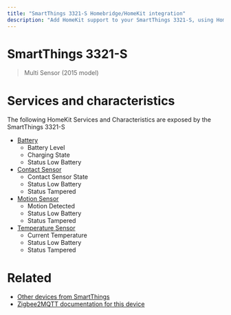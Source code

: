```yaml
---
title: "SmartThings 3321-S Homebridge/HomeKit integration"
description: "Add HomeKit support to your SmartThings 3321-S, using Homebridge, Zigbee2MQTT and homebridge-z2m."
---
```

<!---
This file has been GENERATED using src/docgen/docgen.ts
DO NOT EDIT THIS FILE MANUALLY!
-->
# SmartThings 3321-S
> Multi Sensor (2015 model)


# Services and characteristics
The following HomeKit Services and Characteristics are exposed by
the SmartThings 3321-S

* [Battery](../../battery.md)
  * Battery Level
  * Charging State
  * Status Low Battery
* [Contact Sensor](../../sensors.md)
  * Contact Sensor State
  * Status Low Battery
  * Status Tampered
* [Motion Sensor](../../sensors.md)
  * Motion Detected
  * Status Low Battery
  * Status Tampered
* [Temperature Sensor](../../sensors.md)
  * Current Temperature
  * Status Low Battery
  * Status Tampered


# Related
* [Other devices from SmartThings](../index.md#smartthings)
* [Zigbee2MQTT documentation for this device](https://www.zigbee2mqtt.io/devices/3321-S.html)